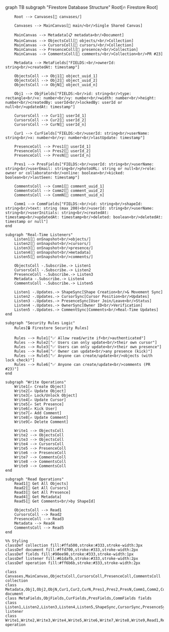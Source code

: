 graph TB
    subgraph "Firestore Database Structure"
        Root[🔥 Firestore Root]
        
        Root --> Canvases[📁 canvases/]
        
        Canvases --> MainCanvas[📄 main/<br/>Single Shared Canvas]
        
        MainCanvas --> Metadata[📋 metadata<br/>Document]
        MainCanvas --> ObjectsColl[📁 objects/<br/>Collection]
        MainCanvas --> CursorsColl[📁 cursors/<br/>Collection]
        MainCanvas --> PresenceColl[📁 presence/<br/>Collection]
        MainCanvas --> CommentsColl[📁 comments/<br/>Collection<br/>PR #23]
        
        Metadata --> MetaFields["FIELDS:<br/>ownerId: string<br/>createdAt: timestamp"]
        
        ObjectsColl --> Obj1[📄 object_uuid_1]
        ObjectsColl --> Obj2[📄 object_uuid_2]
        ObjectsColl --> ObjN[📄 object_uuid_n]
        
        Obj1 --> ObjFields["FIELDS:<br/>id: string<br/>type: rectangle<br/>x: number<br/>y: number<br/>width: number<br/>height: number<br/>createdBy: userId<br/>lockedBy: userId or null<br/>updatedAt: timestamp"]
        
        CursorsColl --> Cur1[📄 userId_1]
        CursorsColl --> Cur2[📄 userId_2]
        CursorsColl --> CurN[📄 userId_n]
        
        Cur1 --> CurFields["FIELDS:<br/>userId: string<br/>userName: string<br/>x: number<br/>y: number<br/>lastUpdate: timestamp"]
        
        PresenceColl --> Pres1[📄 userId_1]
        PresenceColl --> Pres2[📄 userId_2]
        PresenceColl --> PresN[📄 userId_n]
        
        Pres1 --> PresFields["FIELDS:<br/>userId: string<br/>userName: string<br/>userEmail: string<br/>photoURL: string or null<br/>role: owner or collaborator<br/>online: boolean<br/>kicked: boolean<br/>lastSeen: timestamp"]
        
        CommentsColl --> Comm1[📄 comment_uuid_1]
        CommentsColl --> Comm2[📄 comment_uuid_2]
        CommentsColl --> CommN[📄 comment_uuid_n]
        
        Comm1 --> CommFields["FIELDS:<br/>id: string<br/>shapeId: string<br/>text: string (max 200)<br/>userId: string<br/>userName: string<br/>userInitials: string<br/>createdAt: timestamp<br/>updatedAt: timestamp<br/>deleted: boolean<br/>deletedAt: timestamp or null"]
    end
    
    subgraph "Real-Time Listeners"
        Listen1[🔔 onSnapshot<br/>objects/]
        Listen2[🔔 onSnapshot<br/>cursors/]
        Listen3[🔔 onSnapshot<br/>presence/]
        Listen4[🔔 onSnapshot<br/>metadata]
        Listen5[🔔 onSnapshot<br/>comments/]
        
        ObjectsColl -.Subscribe.-> Listen1
        CursorsColl -.Subscribe.-> Listen2
        PresenceColl -.Subscribe.-> Listen3
        Metadata -.Subscribe.-> Listen4
        CommentsColl -.Subscribe.-> Listen5
        
        Listen1 -.Updates.-> ShapeSync[Shape Creation<br/>& Movement Sync]
        Listen2 -.Updates.-> CursorSync[Cursor Position<br/>Updates]
        Listen3 -.Updates.-> PresenceSync[User Join/Leave<br/>Status]
        Listen4 -.Updates.-> OwnerSync[Owner ID<br/>Verification]
        Listen5 -.Updates.-> CommentSync[Comments<br/>Real-Time Updates]
    end
    
    subgraph "Security Rules Logic"
        Rules[🔒 Firestore Security Rules]
        
        Rules --> Rule1["✅ Allow read/write if<br/>authenticated"]
        Rules --> Rule2["✅ Users can only update<br/>their own cursor"]
        Rules --> Rule3["✅ Users can only update<br/>their own presence"]
        Rules --> Rule4["✅ Owner can update<br/>any presence (kick)"]
        Rules --> Rule5["✅ Anyone can create/update<br/>objects (with lock check)"]
        Rules --> Rule6["✅ Anyone can create/update<br/>comments (PR #23)"]
    end
    
    subgraph "Write Operations"
        Write1[✍️ Create Object]
        Write2[✍️ Update Object]
        Write3[✍️ Lock/Unlock Object]
        Write4[✍️ Update Cursor]
        Write5[✍️ Set Presence]
        Write6[✍️ Kick User]
        Write7[✍️ Add Comment]
        Write8[✍️ Update Comment]
        Write9[✍️ Delete Comment]
        
        Write1 --> ObjectsColl
        Write2 --> ObjectsColl
        Write3 --> ObjectsColl
        Write4 --> CursorsColl
        Write5 --> PresenceColl
        Write6 --> PresenceColl
        Write7 --> CommentsColl
        Write8 --> CommentsColl
        Write9 --> CommentsColl
    end
    
    subgraph "Read Operations"
        Read1[📖 Get All Objects]
        Read2[📖 Get All Cursors]
        Read3[📖 Get All Presence]
        Read4[📖 Get Metadata]
        Read5[📖 Get Comments<br/>by ShapeId]
        
        ObjectsColl --> Read1
        CursorsColl --> Read2
        PresenceColl --> Read3
        Metadata --> Read4
        CommentsColl --> Read5
    end
    
    %% Styling
    classDef collection fill:#ffa500,stroke:#333,stroke-width:3px
    classDef document fill:#ffd700,stroke:#333,stroke-width:2px
    classDef fields fill:#90ee90,stroke:#333,stroke-width:1px
    classDef listener fill:#61dafb,stroke:#333,stroke-width:2px
    classDef operation fill:#ff6b6b,stroke:#333,stroke-width:2px
    
    class Canvases,MainCanvas,ObjectsColl,CursorsColl,PresenceColl,CommentsColl collection
    class Metadata,Obj1,Obj2,ObjN,Cur1,Cur2,CurN,Pres1,Pres2,PresN,Comm1,Comm2,CommN document
    class MetaFields,ObjFields,CurFields,PresFields,CommFields fields
    class Listen1,Listen2,Listen3,Listen4,Listen5,ShapeSync,CursorSync,PresenceSync,OwnerSync,CommentSync listener
    class Write1,Write2,Write3,Write4,Write5,Write6,Write7,Write8,Write9,Read1,Read2,Read3,Read4,Read5 operation